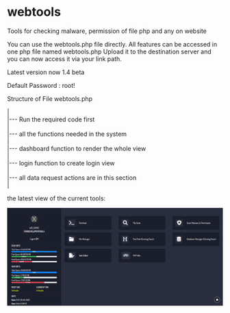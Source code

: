 # webtools
Tools for checking malware, permission of file php and any on website 

You can use the webtools.php file directly. All features can be accessed in one php file named webtools.php
Upload it to the destination server and you can now access it via your link path.


Latest version now 1.4 beta

Default Password : root!

Structure of File webtools.php
<br />

|<br />
|--- Run the required code first<br />
|<br />
|--- all the functions needed in the system<br />
|<br />
|--- dashboard function to render the whole view<br />
|<br />
|--- login function to create login view<br />
|<br />
|--- all data request actions are in this section<br />
|<br />


the latest view of the current tools:

![alt text](https://raw.githubusercontent.com/fordevelopertools/webtools/main/webtools1.5.png)

